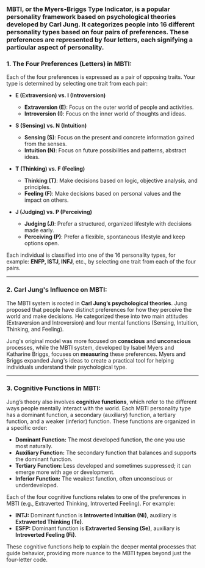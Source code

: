 ### MBTI, or the **Myers-Briggs Type Indicator**, is a popular personality framework based on psychological theories developed by Carl Jung. It categorizes people into 16 different personality types based on four pairs of preferences. These preferences are represented by four letters, each signifying a particular aspect of personality.

### 1. **The Four Preferences (Letters) in MBTI:**
Each of the four preferences is expressed as a pair of opposing traits. Your type is determined by selecting one trait from each pair:

- **E (Extraversion) vs. I (Introversion)**  
   - **Extraversion (E)**: Focus on the outer world of people and activities.
   - **Introversion (I)**: Focus on the inner world of thoughts and ideas.
   
- **S (Sensing) vs. N (Intuition)**  
   - **Sensing (S)**: Focus on the present and concrete information gained from the senses.
   - **Intuition (N)**: Focus on future possibilities and patterns, abstract ideas.

- **T (Thinking) vs. F (Feeling)**  
   - **Thinking (T)**: Make decisions based on logic, objective analysis, and principles.
   - **Feeling (F)**: Make decisions based on personal values and the impact on others.

- **J (Judging) vs. P (Perceiving)**  
   - **Judging (J)**: Prefer a structured, organized lifestyle with decisions made early.
   - **Perceiving (P)**: Prefer a flexible, spontaneous lifestyle and keep options open.

Each individual is classified into one of the 16 personality types, for example: **ENFP, ISTJ, INFJ**, etc., by selecting one trait from each of the four pairs.

---

### 2. **Carl Jung's Influence on MBTI:**
The MBTI system is rooted in **Carl Jung’s psychological theories**. Jung proposed that people have distinct preferences for how they perceive the world and make decisions. He categorized these into two main attitudes (Extraversion and Introversion) and four mental functions (Sensing, Intuition, Thinking, and Feeling). 

Jung's original model was more focused on **conscious** and **unconscious** processes, while the MBTI system, developed by Isabel Myers and Katharine Briggs, focuses on **measuring** these preferences. Myers and Briggs expanded Jung's ideas to create a practical tool for helping individuals understand their psychological type.

---

### 3. **Cognitive Functions in MBTI:**
Jung’s theory also involves **cognitive functions**, which refer to the different ways people mentally interact with the world. Each MBTI personality type has a dominant function, a secondary (auxiliary) function, a tertiary function, and a weaker (inferior) function. These functions are organized in a specific order:

- **Dominant Function:** The most developed function, the one you use most naturally.
- **Auxiliary Function:** The secondary function that balances and supports the dominant function.
- **Tertiary Function:** Less developed and sometimes suppressed; it can emerge more with age or development.
- **Inferior Function:** The weakest function, often unconscious or underdeveloped.

Each of the four cognitive functions relates to one of the preferences in MBTI (e.g., Extraverted Thinking, Introverted Feeling). For example:

- **INTJ:** Dominant function is **Introverted Intuition (Ni)**, auxiliary is **Extraverted Thinking (Te)**.
- **ESFP:** Dominant function is **Extraverted Sensing (Se)**, auxiliary is **Introverted Feeling (Fi)**.

These cognitive functions help to explain the deeper mental processes that guide behavior, providing more nuance to the MBTI types beyond just the four-letter code.

